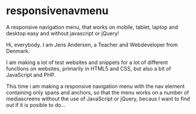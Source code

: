 # responsivenavmenu
A responsive navigation menu, that works on mobile, tablet, laptop and desktop easy and without javascript or jQuery!

Hi, everybody.
I am Jens Andersen, a Teacher and Webdeveloper from Denmark.

I am making a lot of test websites and snippets for a lot of different functions on websites, primarily in HTML5 and CSS, but also a bit of JavaScript and PHP.

This time i am making a responsive navigation menu with the nav element containing only spans and anchors, so that the menu works on a number of mediascreens without the use of JavaScript or jQuery, becaus I want to find out if it is posible to do...
